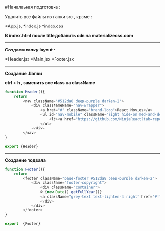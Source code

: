 #Началаьная подготовка :

Удалить все файлы из папки src , кроме :

*App.js;
*index.js
\*index.css

**В index.html после title добавить cdn на materializecss.com**

---

**Создаем папку layout :**

*Header.jsx
*Main.jsx
\*Footer.jsx

---

**Создание Шапки**

**ctrl + h , заменить все class на className**

```JavaScript
function Header(){
    return
        <nav className='#512da8 deep-purple darken-2'>
            <div classNameName="nav-wrapper">
                <a href="#" className="brand-logo">React Movies</a>
                <ul id="nav-mobile" className="right hide-on-med-and-down">
                    <li><a href="https://github.com/NinjaReact?tab=repositories">Github</a></li>
                </ul>
            </div>
        </nav>
}

export {Header}
```

---

**Создание подвала**

```JavaScript
function Footer(){
    return
        <footer className="page-footer #512da8 deep-purple darken-2">
            <div className="footer-copyright">
                <div className="container">
                © {new Date().getFullYear()}
                <a className="grey-text text-lighten-4 right" href="#!">Git</a>
                </div>
            </div>
        </footer>
}

export  {Footer}
```
